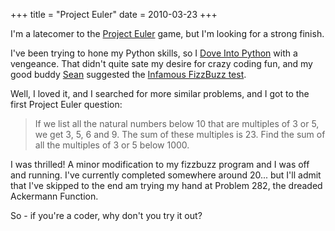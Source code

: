 +++
title = "Project Euler"
date = 2010-03-23
+++

I'm a latecomer to the [Project Euler](http://www.projecteuler.net) game, but I'm looking for a strong finish.

I've been trying to hone my Python skills, so I [Dove Into Python](http://www.diveintopython.org) with a vengeance. That didn't quite sate my desire for crazy coding fun, and my good buddy [Sean](http://www.seanyo.ca) suggested the [Infamous FizzBuzz test](http://imranontech.com/2007/01/24/using-fizzbuzz-to-find-developers-who-grok-coding/).

Well, I loved it, and I searched for more similar problems, and I got to the first Project Euler question:

> If we list all the natural numbers below 10 that are multiples of 3 or 5, we get 3, 5, 6 and 9. The sum of these multiples is 23. Find the sum of all the multiples of 3 or 5 below 1000.

I was thrilled! A minor modification to my fizzbuzz program and I was off and running. I've currently completed somewhere around 20... but I'll admit that I've skipped to the end am trying my hand at Problem 282, the dreaded Ackermann Function.

So - if you're a coder, why don't you try it out?
